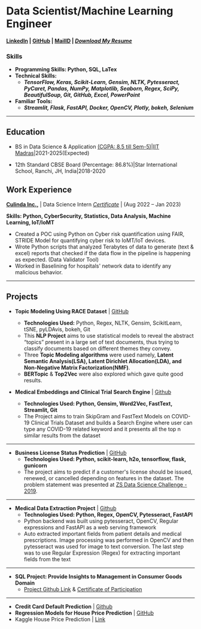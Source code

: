 # Data Scientist/Machine Learning Engineer

#### [LinkedIn](https://www.linkedin.com/in/amit-vikram-raj-883460207/) | [GitHub](https://github.com/avr2002) | [MailID](avr13405@gmail.com) | [***Download My Resume***](https://drive.google.com/file/d/1zpNgb3KVRpqg2IF36u_Jt6fm0GnifRUc/view?usp=sharing)

### Skills
- **Programming Skills: Python, SQL, LaTex**
- **Technical Skills:**
    - ***TensorFlow, Keras, Scikit-Learn, Gensim, NLTK, Pytesseract, PyCaret, Pandas, NumPy, Matplotlib, Seaborn, Regex, SciPy, BeautifulSoup, Git, GitHub, Excel, PowerPoint***
- **Familiar Tools:**
    - ***Streamlit, Flask, FastAPI, Docker, OpenCV, Plotly, bokeh, Selenium***

* **

## Education
- BS in Data Science & Application [(CGPA: 8.5 till Sem-5)](https://drive.google.com/file/d/1AEtZR7kj7uhw4p4Xq9BDKpFhwYRyrR4Q/view?usp=sharing)|[IIT Madras](https://study.iitm.ac.in/ds/)|2021-2025(Expected)

- 12th Standard CBSE Board (Percentage: 86.8%)|Star International School, Ranchi, JH, India|2018-2020 

## Work Experience
[**Culinda Inc.,**](https://www.linkedin.com/company/culinda/) | Data Science Intern [*Certificate*](https://drive.google.com/file/d/1lkHbWUoBcfODLShqTDxYzkQvCsg_myfo/view) | (Aug 2022 – Jan 2023)

**Skills: Python, CyberSecurity, Statistics, Data Analysis, Machine Learning, IoT/IoMT**
- Created a POC using Python on Cyber risk quantification using FAIR, STRIDE Model for quantifying
cyber risk to IoMT/IoT devices.
- Wrote Python scripts that analyzed Terabytes of data to generate (text & excel) reports that checked if the data flow in
the pipeline is happening as expected. (Data Validator Tool)
- Worked in Baselining for hospitals' network data to identify any malicious behavior.

* **

## Projects
- **Topic Modeling Using RACE Dataset** | [GitHub](https://github.com/avr2002/Topic-Modelling-Using-RACE-Dataset)
  - **Technologies Used:**  Python, Regex, NLTK, Gensim, ScikitLearn, tSNE, pyLDAvis, bokeh, Git
  - This **NLP Project** aims to use statistical models to reveal the abstract “topics” present in a large set of text documents, thus trying to classify documents based on different themes they convey.
  - Three **Topic Modeling algorithms** were used namely, **Latent Semantic Analysis(LSA), Latent Dirichlet Allocation(LDA), and Non-Negative Matrix Factorization(NMF)**.
  - **BERTopic** & **Top2Vec** were also explored which gave quite good results.


- **Medical Embeddings and Clinical Trial Search Engine** | [Github](https://github.com/avr2002/Medical-Embeddings-and-Clinical-Trial-Search-Engine)
  - **Technologies Used: Python, Gensim, Word2Vec, FastText, Streamlit, Git**
  - The Project aims to train SkipGram and FastText Models on COVID-19 Clinical Trials Dataset and builds a Search Engine where user can type any COVID-19 related keyword and it presents all the top n similar results from the dataset

* **

- **Business License Status Prediction** | [GitHub](https://github.com/avr2002/Business-License-Status-Prediction)
  - **Technologies Used: Python, scikit-learn, h2o, tensorflow, flask, gunicorn**
  - The project aims to predict if a customer's license should be issued, renewed, or cancelled depending on features in the dataset. The problem statement was presented at [ZS Data Science Challenge - 2019](https://www.interviewbit.com/contest/zs-yds-2019/).

* **

- **Medical Data Extraction Project** | [Github](https://github.com/avr2002/medical-data-extraction-project)
  - **Technologies Used: Python, Regex, OpenCV, Pytesseract, FastAPI**
  - Python backend was built using pytesseract, OpenCV, Regular expressions and FastAPI as a web serving framework
  - Auto extracted important fields from patient details and medical prescriptions. Image processing was performed in OpenCV and then pytesseract was used for image to text conversion. The last step was to use Regular Expression (Regex) for extracting important fields from the text

* **

- **SQL Project: Provide Insights to Management in Consumer Goods Domain**
    - [Project Github Link](https://github.com/avr2002/sql-project-consumer-goods-domain) & [Certificate of Participation](https://drive.google.com/file/d/1QdbMXJoyvD8SASKbZYQelT-uQamhiEQ4/view?usp=share_link)
    
* **

- **Credit Card Default Prediction** | [Github](https://github.com/avr2002/credit-card-default-prediction)
- **Regression Models for House Price Prediction** | [GitHub](https://github.com/avr2002/Regression-Models-for-House-Price-Prediction)
- Kaggle House Price Prediction | [Link](https://www.kaggle.com/code/amitvikramraj/house-price-prediction-competition-project)
